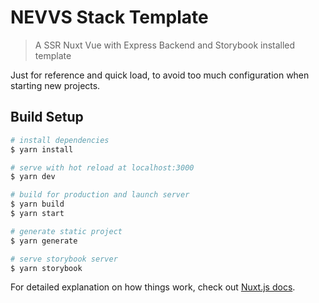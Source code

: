 # NEVVS Stack Template

> A SSR Nuxt Vue with Express Backend and Storybook installed template

Just for reference and quick load, to avoid too much configuration when starting new projects.

## Build Setup

``` bash
# install dependencies
$ yarn install

# serve with hot reload at localhost:3000
$ yarn dev

# build for production and launch server
$ yarn build
$ yarn start

# generate static project
$ yarn generate

# serve storybook server
$ yarn storybook
```

For detailed explanation on how things work, check out [Nuxt.js docs](https://nuxtjs.org).
